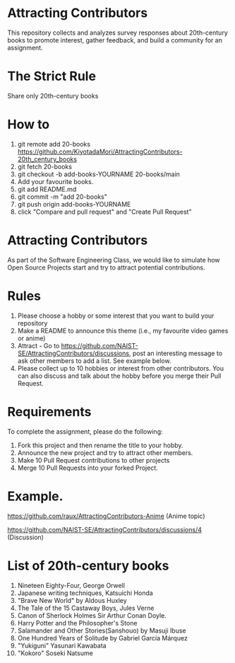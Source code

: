 # Attracting Contributors

This repository collects and analyzes survey responses about 20th-century books to promote interest, gather feedback, and build a community for an assignment.

# The Strict Rule

Share only 20th-century books

# How to

1. git remote add 20-books https://github.com/KiyotadaMori/AttractingContributors-20th_century_books
2. git fetch 20-books
3. git checkout -b add-books-YOURNAME 20-books/main
4. Add your favourite books.
5. git add README.md
6. git commit -m "add 20-books"
7. git push origin add-books-YOURNAME
8. click "Compare and pull request" and "Create Pull Request"

# Attracting Contributors

As part of the Software Engineering Class, we would like to simulate how Open Source Projects start and try to attract potential contributions.

# Rules

1. Please choose a hobby or some interest that you want to build your repository
2. Make a README to announce this theme (i.e., my favourite video games or anime)
3. Attract - Go to https://github.com/NAIST-SE/AttractingContributors/discussions, post an interesting message to ask other members to add a list. See example below.
4. Please collect up to 10 hobbies or interest from other contributors. You can also discuss and talk about the hobby before you merge their Pull Request.

# Requirements

To complete the assignment, please do the following:

1. Fork this project and then rename the title to your hobby.
2. Announce the new project and try to attract other members.
3. Make 10 Pull Request contributions to other projects
4. Merge 10 Pull Requests into your forked Project.

# Example.

https://github.com/raux/AttractingContributors-Anime (Anime topic)

https://github.com/NAIST-SE/AttractingContributors/discussions/4 (Discussion)

# List of 20th-century books

1. Nineteen Eighty-Four, George Orwell
2. Japanese writing techniques, Katsuichi Honda
3. "Brave New World" by Aldous Huxley
4. The Tale of the 15 Castaway Boys, Jules Verne
5. Canon of Sherlock Holmes Sir Arthur Conan Doyle.
6. Harry Potter and the Philosopher's Stone
7. Salamander and Other Stories(Sanshouo) by Masuji Ibuse
8. One Hundred Years of Solitude by Gabriel García Márquez
9. "Yukiguni" Yasunari Kawabata
10. "Kokoro" Soseki Natsume